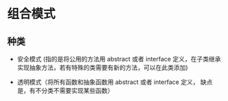# 组合模式

## 种类

   * 安全模式 (指的是将公用的方法用 abstract 或者 interface 定义，在子类继承实现抽象方法，若有特殊的类需要有新的方法，可以在此类添加)

   * 透明模式（将所有函数和抽象函数用 abstract 或者 interface 定义， 缺点是，有不分类不需要实现某些函数）
   